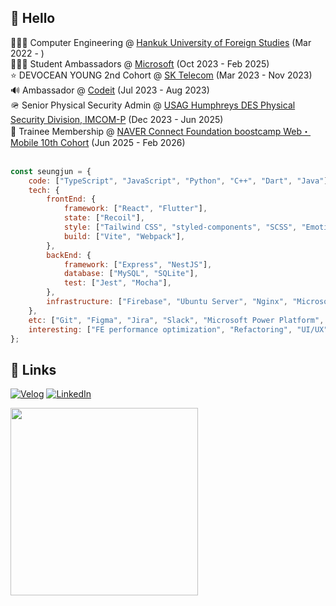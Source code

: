 <!-- <div align = center>
  <img src="https://capsule-render.vercel.app/api?type=waving&color=gradient&height=300&section=header&text=SEUNGJUN&fontSize=90&descAlign=50&animation=fadeIn"/>
</div> -->

## 🐶 Hello

<div align = left>
  👨🏻‍🎓 Computer Engineering @ <a href="https://www.hufs.ac.kr/" target="_blank">Hankuk University of Foreign Studies</a> (Mar 2022 - ) <br />
  👨🏻‍💻 Student Ambassadors @ <a href="https://mvp.microsoft.com/studentambassadors" target="_blank">Microsoft</a> (Oct 2023 - Feb 2025) <br />
  ⭐️ DEVOCEAN YOUNG 2nd Cohort @ <a href="https://devocean.sk.com/" target="_blank">SK Telecom</a> (Mar 2023 - Nov 2023) <br />
  🔊 Ambassador @ <a href="https://www.codeit.kr/interviews/SW50ZXJ2aWV3OjY1NDA1Mzg3OTI3YjlmOTExZGExMzg5NA==" target="_blank">Codeit</a> (Jul 2023 - Aug 2023)<br />
  🪖 Senior Physical Security Admin @ <a href="https://home.army.mil/humphreys/about/garrison/DES/physical-security" target="_blank">USAG Humphreys DES Physical Security Division, IMCOM-P</a> (Dec 2023 - Jun 2025)<br />
  🎉 Trainee Membership @ <a href="https://boostcamp.connect.or.kr/main_wm.html" target="_blank">NAVER Connect Foundation boostcamp Web・Mobile 10th Cohort</a> (Jun 2025 - Feb 2026) <br />
</div>



<div align = left>
  <br />
  
  ```javascript
  const seungjun = {
      code: ["TypeScript", "JavaScript", "Python", "C++", "Dart", "Java"],
      tech: {
          frontEnd: {
              framework: ["React", "Flutter"],
              state: ["Recoil"],
              style: ["Tailwind CSS", "styled-components", "SCSS", "Emotion"],
              build: ["Vite", "Webpack"],
          },
          backEnd: {
              framework: ["Express", "NestJS"],
              database: ["MySQL", "SQLite"],
              test: ["Jest", "Mocha"],
          },
          infrastructure: ["Firebase", "Ubuntu Server", "Nginx", "Microsoft Azure", "Docker"],
      },
      etc: ["Git", "Figma", "Jira", "Slack", "Microsoft Power Platform", "GitHub Actions"],
      interesting: ["FE performance optimization", "Refactoring", "UI/UX", "a11y"],
  };
  ```
  
</div>

<div align = left>
  <h2> 🔗 Links </h2>

  [![Velog](https://img.shields.io/badge/Velog-20C997?style=flat-square&logo=Velog&logoColor=white)](https://velog.io/@jsj9620)
  [![LinkedIn](https://img.shields.io/badge/LinkedIn-0A66C2?style=flat-square&logo=LinkedIn&logoColor=white)](https://www.linkedin.com/in/seungjun-dev/)
  

</div>

<img src="https://media.tenor.com/LbXg2aCNIFIAAAAM/fine-this-is-fine.gif" width="300" />



  
